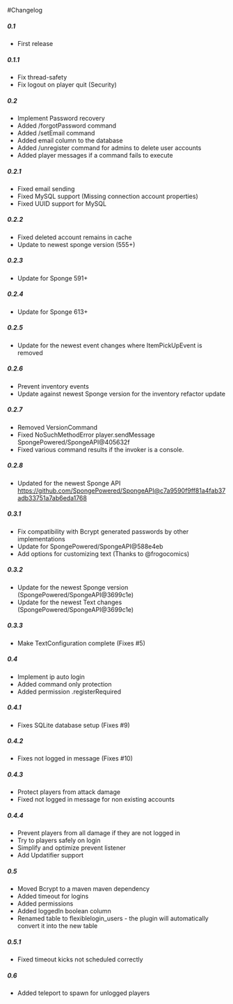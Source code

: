 #Changelog

##### 0.1

+ First release

##### 0.1.1

* Fix thread-safety
* Fix logout on player quit (Security)

##### 0.2

+ Implement Password recovery
+ Added /forgotPassword command
+ Added /setEmail command
+ Added email column to the database
+ Added /unregister command for admins to delete user accounts
+ Added player messages if a command fails to execute

##### 0.2.1

+ Fixed email sending
+ Fixed MySQL support (Missing connection account properties)
+ Fixed UUID support for MySQL

##### 0.2.2

+ Fixed deleted account remains in cache
+ Update to newest sponge version (555+)

##### 0.2.3

+ Update for Sponge 591+

##### 0.2.4

+ Update for Sponge 613+

##### 0.2.5

+ Update for the newest event changes where ItemPickUpEvent is removed

##### 0.2.6

+ Prevent inventory events
+ Update against newest Sponge version for the inventory refactor update

##### 0.2.7

+ Removed VersionCommand
+ Fixed NoSuchMethodError player.sendMessage SpongePowered/SpongeAPI@405632f
+ Fixed various command results if the invoker is a console.

##### 0.2.8

+ Updated for the newest Sponge API https://github.com/SpongePowered/SpongeAPI@c7a9590f9ff81a4fab37adb33751a7ab6eda1768

##### 0.3.1

+ Fix compatibility with Bcrypt generated passwords by other implementations
+ Update for SpongePowered/SpongeAPI@588e4eb
+ Add options for customizing text (Thanks to @frogocomics)

##### 0.3.2

+ Update for the newest Sponge version (SpongePowered/SpongeAPI@3699c1e)
+ Update for the newest Text changes (SpongePowered/SpongeAPI@3699c1e)

##### 0.3.3

+ Make TextConfiguration complete (Fixes #5)

##### 0.4

+ Implement ip auto login
+ Added command only protection
+ Added permission .registerRequired

##### 0.4.1

+ Fixes SQLite database setup (Fixes #9)

##### 0.4.2

+ Fixes not logged in message (Fixes #10)

##### 0.4.3

+ Protect players from attack damage
+ Fixed not logged in message for non existing accounts

##### 0.4.4

+ Prevent players from all damage if they are not logged in
+ Try to players safely on login
+ Simplify and optimize prevent listener
+ Add Updatifier support

##### 0.5

+ Moved Bcrypt to a maven maven dependency
+ Added timeout for logins
+ Added permissions
+ Added loggedIn boolean column
+ Renamed table to flexiblelogin_users - the plugin will automatically convert it into the new table

##### 0.5.1

* Fixed timeout kicks not scheduled correctly

##### 0.6

* Added teleport to spawn for unlogged players